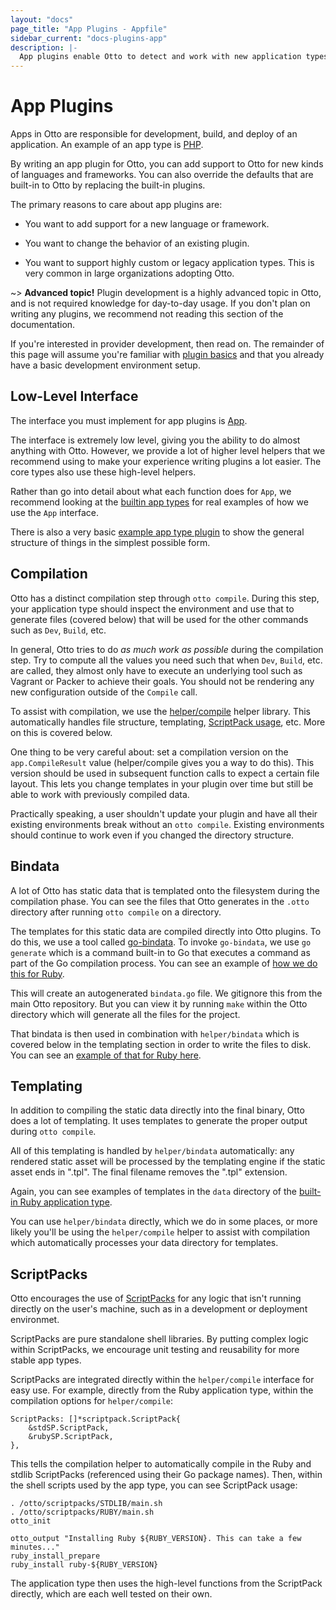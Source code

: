 ```yaml
---
layout: "docs"
page_title: "App Plugins - Appfile"
sidebar_current: "docs-plugins-app"
description: |-
  App plugins enable Otto to detect and work with new application types.
---
```


# App Plugins

Apps in Otto are responsible for development, build, and deploy of
an application. An example of an app type is [PHP](/docs/apps/php).

By writing an app plugin for Otto, you can add support to Otto for new
kinds of languages and frameworks. You can also override the defaults that
are built-in to Otto by replacing the built-in plugins.

The primary reasons to care about app plugins are:

  * You want to add support for a new language or framework.

  * You want to change the behavior of an existing plugin.

  * You want to support highly custom or legacy application types. This is
    very common in large organizations adopting Otto.

~> **Advanced topic!** Plugin development is a highly advanced topic in
   Otto, and is not required knowledge for day-to-day usage. If you don't plan
   on writing any plugins, we recommend not reading this section of the
   documentation.

If you're interested in provider development, then read on. The remainder of
this page will assume you're familiar with
[plugin basics](/docs/plugins/basics.html)
and that you already have a basic development environment setup.

## Low-Level Interface

The interface you must implement for app plugins is
[App](https://github.com/hashicorp/otto/blob/master/app/app.go).

The interface is extremely low level, giving you the ability to do almost
anything with Otto. However, we provide a lot of higher level helpers
that we recommend using to make your experience writing plugins a lot easier.
The core types also use these high-level helpers.

Rather than go into detail about what each function does for `App`,
we recommend looking at the
[builtin app types](https://github.com/hashicorp/otto/tree/master/builtin/app)
for real examples of how we use the `App` interface.

There is also a very basic
[example app type plugin](https://github.com/hashicorp/otto-example-app-plugin)
to show the general structure of things in the simplest possible form.

## Compilation

Otto has a distinct compilation step through `otto compile`. During this
step, your application type should inspect the environment and use that
to generate files (covered below) that will be used for the other commands
such as `Dev`, `Build`, etc.

In general, Otto tries to do _as much work as possible_ during the
compilation step. Try to compute all the values you need such that when
`Dev`, `Build`, etc. are called, they almost only have to execute an
underlying tool such as Vagrant or Packer to achieve their goals. You
should not be rendering any new configuration outside of the `Compile`
call.

To assist with compilation, we use the
[helper/compile](https://github.com/hashicorp/otto/tree/master/helper/compile)
helper library. This automatically handles file structure, templating,
[ScriptPack usage](https://ottoproject.io/docs/plugins/scriptpack.html),
etc. More on this is covered below.

One thing to be very careful about: set a compilation version on the
`app.CompileResult` value (helper/compile gives you a way to do this). This
version should be used in subsequent function calls to expect a certain file
layout. This lets you change templates in your plugin over time but still
be able to work with previously compiled data.

Practically speaking, a user shouldn't update your plugin and have all
their existing environments break without an `otto compile`. Existing
environments should continue to work even if you changed the directory
structure.

## Bindata

A lot of Otto has static data that is templated onto the filesystem during
the compilation phase. You can see the files that Otto generates in the
`.otto` directory after running `otto compile` on a directory.

The templates for this static data are compiled directly into Otto plugins.
To do this, we use a tool called [go-bindata](https://github.com/jteeuwen/go-bindata).
To invoke `go-bindata`, we use `go generate` which is a command built-in
to Go that executes a command as part of the Go compilation process.
You can see an example of
[how we do this for Ruby](https://github.com/hashicorp/otto/blob/c70a67f85beaa3db353052ee82b8dfc149ff2753/builtin/app/ruby/app.go#L18).

This will create an autogenerated `bindata.go` file. We gitignore this
from the main Otto repository. But you can view it by running `make` within
the Otto directory which will generate all the files for the project.

That bindata is then used in combination with `helper/bindata` which
is covered below in the templating section in order to write the files to
disk. You can see an
[example of that for Ruby here](https://github.com/hashicorp/otto/blob/c70a67f85beaa3db353052ee82b8dfc149ff2753/builtin/app/ruby/app.go#L35).

## Templating

In addition to compiling the static data directly into the final binary,
Otto does a lot of templating. It uses templates to generate the proper output
during `otto compile`.

All of this templating is handled by `helper/bindata` automatically: any
rendered static asset will be processed by the templating engine if the
static asset ends in ".tpl". The final filename removes the ".tpl" extension.

Again, you can see examples of templates in the `data` directory of
the [built-in Ruby application type](https://github.com/hashicorp/otto/tree/master/builtin/app/ruby).

You can use `helper/bindata` directly, which we do in some places, or more
likely you'll be using the `helper/compile` helper to assist with compilation
which automatically processes your data directory for templates.

## ScriptPacks

Otto encourages the use of [ScriptPacks](/docs/plugins/scriptpack.html) for
any logic that isn't running directly on the user's machine, such as in
a development or deployment environmet.

ScriptPacks are pure standalone shell libraries. By putting complex logic
within ScriptPacks, we encourage unit testing and reusability for more stable
app types.

ScriptPacks are integrated directly within the `helper/compile` interface
for easy use. For example, directly from the Ruby application type, within
the compilation options for `helper/compile`:

    ScriptPacks: []*scriptpack.ScriptPack{
        &stdSP.ScriptPack,
        &rubySP.ScriptPack,
    },

This tells the compilation helper to automatically compile in the Ruby
and stdlib ScriptPacks (referenced using their Go package names). Then,
within the shell scripts used by the app type, you can see ScriptPack usage:

    . /otto/scriptpacks/STDLIB/main.sh
    . /otto/scriptpacks/RUBY/main.sh
    otto_init

    otto_output "Installing Ruby ${RUBY_VERSION}. This can take a few minutes..."
    ruby_install_prepare
    ruby_install ruby-${RUBY_VERSION}

The application type then uses the high-level functions from the ScriptPack
directly, which are each well tested on their own.
